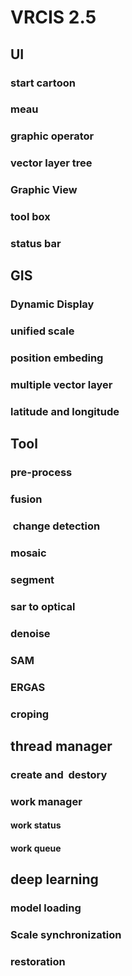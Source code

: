 # VRCIS 2.5

## UI

### start cartoon

### meau

### graphic operator

### vector layer tree

### Graphic View

### tool box

### status bar

## GIS

### Dynamic Display

### unified scale

### position embeding

### multiple vector layer

### latitude and longitude

## Tool

### pre-process

### fusion

###  change detection

### mosaic

### segment

### sar to optical

### denoise

### SAM

### ERGAS

### croping

## thread manager

### create and  destory

### work manager

#### work status

#### work queue

## deep learning

### model loading

### Scale synchronization

### restoration
